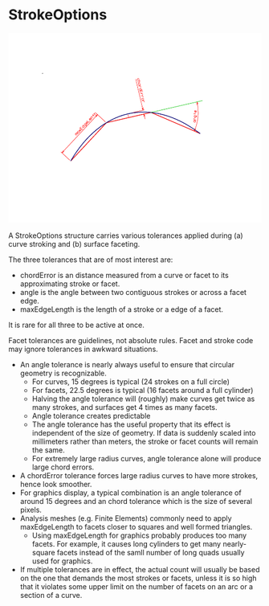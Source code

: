 
# StrokeOptions


![>](./StrokeOptions.png)

A StrokeOptions structure carries various tolerances applied during (a) curve stroking and (b) surface faceting.

The three tolerances that are of most interest are:

* chordError is an distance measured from a curve or facet to its approximating stroke or facet.
* angle is the angle between two contiguous strokes or across a facet edge.
* maxEdgeLength is the length of a stroke or a edge of a facet.

It is rare for all three to be active at once.  

 Facet tolerances are guidelines, not absolute rules.   Facet and stroke code may ignore tolerances in awkward situations.
 
* An angle tolerance is nearly always useful to ensure that circular geometry is recognizable.
    * For curves, 15 degrees is typical (24 strokes on a full circle)
    * For facets, 22.5 degrees is typical (16 facets around a full cylinder)
    * Halving the angle tolerance will (roughly) make curves get twice as many strokes, and surfaces get 4 times as many facets.
    * Angle tolerance creates predictable 
    * The angle tolerance has the useful property that its effect is independent of the size of geometry.    If data is suddenly scaled into millimeters rather than meters, the stroke or facet counts will remain the same.
    * For extremely large radius curves, angle tolerance alone will produce large chord errors.
* A chordError tolerance forces large radius curves to have more strokes, hence look smoother.
* For graphics display, a typical combination is an angle tolerance of around 15 degrees and an chord tolerance which is the size of several pixels.
* Analysis meshes (e.g. Finite Elements) commonly need to apply maxEdgeLength to facets closer to squares and well formed triangles.
    * Using maxEdgeLength for graphics probably produces too many facets.   For example, it causes long cylinders to get many nearly-square facets instead of the samll number of long quads usually used for graphics.
* If multiple tolerances are in effect, the actual count will usually be based on the one that demands the most strokes or facets, unless it is so high that it violates some upper limit on the number of facets on an arc or a section of a curve.
